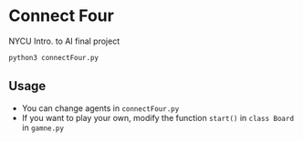 # Connect Four

NYCU Intro. to AI final project

```bash
python3 connectFour.py 
```


## Usage
- You can change agents in `connectFour.py` 
- If you want to play your own, modify the function `start()` in `class Board` in `gamne.py`
